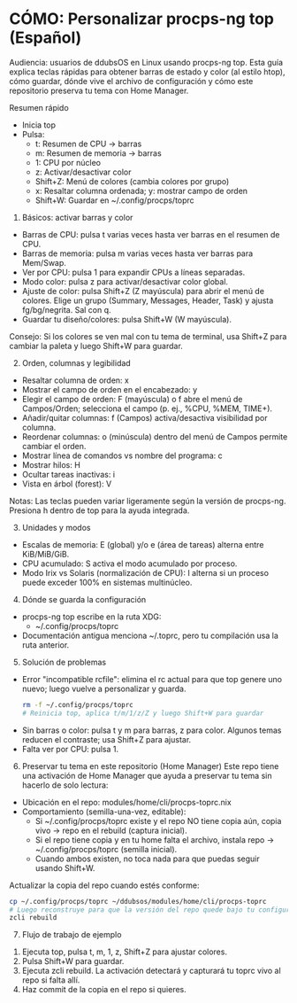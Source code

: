 # CÓMO: Personalizar procps-ng top (Español)

Audiencia: usuarios de ddubsOS en Linux usando procps-ng top. Esta guía explica teclas rápidas para obtener barras de estado y color (al estilo htop), cómo guardar, dónde vive el archivo de configuración y cómo este repositorio preserva tu tema con Home Manager.

Resumen rápido
- Inicia top
- Pulsa:
  - t: Resumen de CPU → barras
  - m: Resumen de memoria → barras
  - 1: CPU por núcleo
  - z: Activar/desactivar color
  - Shift+Z: Menú de colores (cambia colores por grupo)
  - x: Resaltar columna ordenada; y: mostrar campo de orden
  - Shift+W: Guardar en ~/.config/procps/toprc


1) Básicos: activar barras y color
- Barras de CPU: pulsa t varias veces hasta ver barras en el resumen de CPU.
- Barras de memoria: pulsa m varias veces hasta ver barras para Mem/Swap.
- Ver por CPU: pulsa 1 para expandir CPUs a líneas separadas.
- Modo color: pulsa z para activar/desactivar color global.
- Ajuste de color: pulsa Shift+Z (Z mayúscula) para abrir el menú de colores. Elige un grupo (Summary, Messages, Header, Task) y ajusta fg/bg/negrita. Sal con q.
- Guardar tu diseño/colores: pulsa Shift+W (W mayúscula).

Consejo: Si los colores se ven mal con tu tema de terminal, usa Shift+Z para cambiar la paleta y luego Shift+W para guardar.


2) Orden, columnas y legibilidad
- Resaltar columna de orden: x
- Mostrar el campo de orden en el encabezado: y
- Elegir el campo de orden: F (mayúscula) o f abre el menú de Campos/Orden; selecciona el campo (p. ej., %CPU, %MEM, TIME+).
- Añadir/quitar columnas: f (Campos) activa/desactiva visibilidad por columna.
- Reordenar columnas: o (minúscula) dentro del menú de Campos permite cambiar el orden.
- Mostrar línea de comandos vs nombre del programa: c
- Mostrar hilos: H
- Ocultar tareas inactivas: i
- Vista en árbol (forest): V

Notas: Las teclas pueden variar ligeramente según la versión de procps-ng. Presiona h dentro de top para la ayuda integrada.


3) Unidades y modos
- Escalas de memoria: E (global) y/o e (área de tareas) alterna entre KiB/MiB/GiB.
- CPU acumulado: S activa el modo acumulado por proceso.
- Modo Irix vs Solaris (normalización de CPU): I alterna si un proceso puede exceder 100% en sistemas multinúcleo.


4) Dónde se guarda la configuración
- procps-ng top escribe en la ruta XDG:
  - ~/.config/procps/toprc
- Documentación antigua menciona ~/.toprc, pero tu compilación usa la ruta anterior.


5) Solución de problemas
- Error "incompatible rcfile": elimina el rc actual para que top genere uno nuevo; luego vuelve a personalizar y guarda.
  ```bash path=null start=null
  rm -f ~/.config/procps/toprc
  # Reinicia top, aplica t/m/1/z/Z y luego Shift+W para guardar
  ```
- Sin barras o color: pulsa t y m para barras, z para color. Algunos temas reducen el contraste; usa Shift+Z para ajustar.
- Falta ver por CPU: pulsa 1.


6) Preservar tu tema en este repositorio (Home Manager)
Este repo tiene una activación de Home Manager que ayuda a preservar tu tema sin hacerlo de solo lectura:
- Ubicación en el repo: modules/home/cli/procps-toprc.nix
- Comportamiento (semilla-una-vez, editable):
  - Si ~/.config/procps/toprc existe y el repo NO tiene copia aún, copia vivo → repo en el rebuild (captura inicial).
  - Si el repo tiene copia y en tu home falta el archivo, instala repo → ~/.config/procps/toprc (semilla inicial).
  - Cuando ambos existen, no toca nada para que puedas seguir usando Shift+W.

Actualizar la copia del repo cuando estés conforme:
```bash path=null start=null
cp ~/.config/procps/toprc ~/ddubsos/modules/home/cli/procps-toprc
# Luego reconstruye para que la versión del repo quede bajo tu configuración
zcli rebuild
```


7) Flujo de trabajo de ejemplo
1. Ejecuta top, pulsa t, m, 1, z, Shift+Z para ajustar colores.
2. Pulsa Shift+W para guardar.
3. Ejecuta zcli rebuild. La activación detectará y capturará tu toprc vivo al repo si falta allí.
4. Haz commit de la copia en el repo si quieres.
